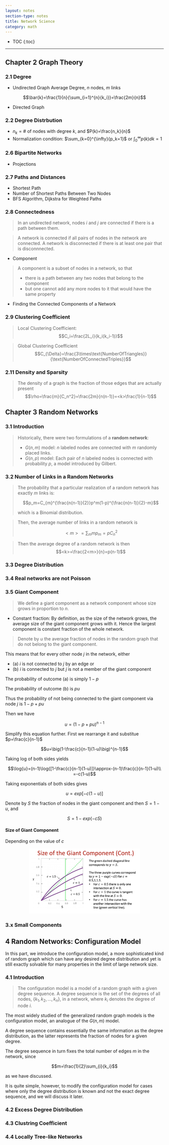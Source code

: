 ```yaml
---
layout: notes
section-type: notes
title: Network Science
category: math
---
```


* TOC
{:toc}
---


## Chapter 2 Graph Theory

### 2.1 Degree
* Undirected Graph Average Degree, $n$ nodes, $m$ links

$$\bar{k}=\frac{1}{n}{\sum_{i=1}^{n}{k_i}}=\frac{2m}{n}$$

* Directed Graph

### 2.2 Degree Distrbution
* $n_k = \text{\#}$ of nodes with degree $k$, and $P(k)=\frac{n_k}{n}$
* Normalization condition: $\sum_{k=0}^{\infty}{p_k=1}$ or $\int_{0}^{\infty}{p(k)dk}=1$

### 2.6 Bipartite Networks
* Projections

### 2.7 Paths and Distances
* Shortest Path
* Number of Shortest Paths Between Two Nodes
* BFS Algorithm, Dijkstra for Weighted Paths

### 2.8 Connectedness
> In an undirected network, nodes $i$ and $j$ are connected if there is a path between them. 

> A network is connected if all pairs of nodes in the network are connected. A network is disconnected if there is at least one pair that is disconnnected.

* Component
> A component is a subset of nodes in a network, so that
> * there is a path between any two nodes that belong to the component
> * but one cannot add any more nodes to it that would have the same property

* Finding the Connected Components of a Network

### 2.9 Clustering Coefficient
> Local Clustering Coefficient:
> $$C_i=\frac{2L_i}{k_i(k_i-1)}$$

> Global Clustering Coefficient
> $$C_{\Delta}=\frac{3\times\text{NumberOfTriangles}}{\text{NumberOfConnectedTriples}}$$

### 2.11 Density and Sparsity
> The density of a graph is the fraction of those edges that are actually present
> $$\rho=\frac{m}{C_n^2}=\frac{2m}{n(n-1)}=<k>\frac{1}{n-1}$$


## Chapter 3 Random Networks
### 3.1 Introduction
> Historically, there were two formulations of a **random network**:  
> * $G(n,m)$ model: $n$ labeled nodes are connected with $m$ randomly placed links. 
> * $G(n,p)$ model: Each pair of $n$ labeled nodes is connected with probability $p$, a model introduced by Gilbert.

### 3.2 Number of Links in a Random Networks

> The probability that a particular realization of a random network has exactly $m$ links is:
>
> $$p_m=C_{m}^{\frac{n(n-1)}{2}}p^m(1-p)^{\frac{n(n-1)}{2}-m}$$
>
> which is a Binomial distribution.

> Then, the average number of links in a random network is
> 
> $$<m>=\sum_{m}{mp_m}=pC_{n}^2$$

> Then the average degree of a random network is then 
> $$<k>=\frac{2<m>}{n}=p(n-1)$$

### 3.3 Degree Distribution

### 3.4 Real networks are not Poisson

### 3.5 Giant Component
> We define a giant component as a network component whose size grows in proportion to $n$.

* Constant fraction: By definition, as the size of the network grows, the average size of the giant component grows with it. Hence the largest component is constant fraction of the whole network.

> Denote by $u$ the average fraction of nodes in the random graph that do not belong to the giant component.

This means that for every other node $j$ in the network, either
* (a) $i$ is not connected to $j$ by an edge or
* (b) $i$ is connected to $j$ but $j$ is not a member of the giant component

The probability of outcome (a) is simply $1-p$

The probability of outcome (b) is $pu$

Thus the probability of not being connected to the giant component via node $j$ is $1-p+pu$

Then we have

$$u=(1-p+pu)^{n-1}$$

Simplify this equation further. First we rearrange it and substitue $p=\frac{c}{n-1}$

$$u=\big(1-\frac{c}{n-1}(1-u)\big)^{n-1}$$

Taking log of both sides yields

$$\log{u}=(n-1)\log{[1-\frac{c}{n-1}(1-u)]}\approx-(n-1)\frac{c}{n-1}(1-u)\\
=-c(1-u)$$

Taking exponentials of both sides gives

$$u=exp[-c(1-u)]$$

Denote by $S$ the fraction of nodes in the giant component and then $S=1-u$, and 

$$S=1-exp(-cS)$$

#### Size of Giant Component
Depending on the value of $c$

<center>
<img class="center large" src="./network_fig/net_001.png" height="50%" width="70%">
</center>


### 3.x Small Components


## 4 Random Networks: Configuration Model

In this part, we introduce the configuration model, a more sophisticated kind of random graph which can have any desired degree distribution and yet is still exactly solvable for many properties in the limit of large network size.

### 4.1 Introduction
> The configuration model is a model of a random graph with a given degree sequence.
> A degree sequence is the set of the degrees of all nodes, {$k_1,k_2,...,k_n$}, in a network, where $k_i$ denotes the degree of node $i$.

The most widely studied of the generalized random graph models is the configuration model, an analogue of the $G(n,m)$ model.

A degree sequence contains essentially the same information as the degree distribution, as the latter represents the fraction of nodes for a given degree.

The degree sequence in turn fixes the total number of edges $m$ in the network, since

$$m=\frac{1}{2}\sum_{i}{k_i}$$

as we have discussed.

It is quite simple, however, to modify the configuration model for cases where only the degree distribution is known and not the exact degree sequence, and we will discuss it later.




### 4.2 Excess Degree Distribution



### 4.3 Clustring Coefficient



### 4.4 Locally Tree-like Networks


